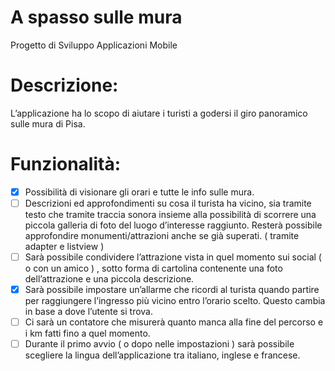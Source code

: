 # A spasso sulle mura
Progetto di Sviluppo Applicazioni Mobile

# Descrizione:
L’applicazione ha lo scopo di aiutare i turisti a godersi il giro panoramico sulle mura di Pisa.

# Funzionalità:
- [x] Possibilità di visionare gli orari e tutte le info sulle mura. 
- [ ] Descrizioni ed approfondimenti su cosa il turista ha vicino, sia tramite testo che tramite 
  traccia sonora insieme alla possibilità di scorrere una piccola galleria di foto del luogo
  d’interesse raggiunto. Resterà possibile approfondire monumenti/attrazioni anche se già
  superati. ( tramite adapter e listview )
- [ ] Sarà possibile condividere l’attrazione vista in quel momento sui social ( o con un amico
  ) , sotto forma di cartolina contenente una foto dell’attrazione e una piccola descrizione.
- [x] Sarà possibile impostare un’allarme che ricordi al turista quando partire per raggiungere
  l’ingresso più vicino entro l’orario scelto. Questo cambia in base a dove l’utente si trova.
- [ ] Ci sarà un contatore che misurerà quanto manca alla fine del percorso e i km fatti fino a
  quel momento.
- [ ] Durante il primo avvio ( o dopo nelle impostazioni ) sarà possibile scegliere la lingua
  dell’applicazione tra italiano, inglese e francese.
